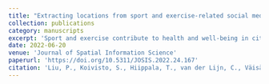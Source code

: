 ```yaml
---
title: "Extracting locations from sport and exercise-related social media messages using a neural network-based bilingual toponym recognition model"
collection: publications
category: manuscripts
excerpt: 'Sport and exercise contribute to health and well-being in cities. While previous research has mainly focused on activities at specific locations such as sport facilities, informal sport that occur at arbitrary locations across the city have been largely neglected. Such activities are more challenging to observe, but this challenge may be addressed using data collected from social media platforms, because social media users regularly generate content related to sports and exercise at given locations. This allows studying all sport, including those informal sport which are at arbitrary locations, to better understand sports and exercise-related activities in cities. However, user-generated geographical information available on social media platforms is becoming scarcer and coarser. This places increased emphasis on extracting location information from free-form text content on social media, which is complicated by multilingualism and informal language. To support this effort, this article presents an end-to-end deep learning-based bilingual toponym recognition model for extracting location information from social media content related to sports and exercise. We show that our approach outperforms five state-of-the-art deep learning and machine learning models. We further demonstrate how our model can be deployed in a geoparsing framework to support city planners in promoting healthy and active lifestyles.'
date: 2022-06-20
venue: 'Journal of Spatial Information Science'
paperurl: 'https://doi.org/10.5311/JOSIS.2022.24.167'
citation: 'Liu, P., Koivisto, S., Hiippala, T., van der Lijn, C., Väisänen, T., Nurmi, M., Toivonen, T., Vehkakoski, K., Pyykönen, J., Virmasalo, I. and Simula, M., 2022. Extracting locations from sport and exercise-related social media messages using a neural network-based bilingual toponym recognition model. Journal of Spatial Information Science.'
---
```

